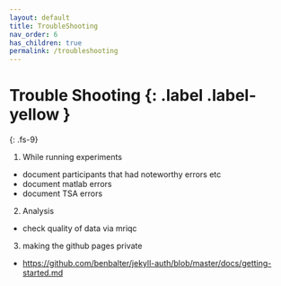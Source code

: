 ```yaml
---
layout: default
title: TroubleShooting
nav_order: 6
has_children: true
permalink: /troubleshooting
---
```


# Trouble Shooting {: .label .label-yellow }
{: .fs-9}

1. While running experiments
* document participants that had noteworthy errors etc
* document matlab errors
* document TSA errors

2. Analysis
* check quality of data via mriqc

3. making the github pages private
* https://github.com/benbalter/jekyll-auth/blob/master/docs/getting-started.md
